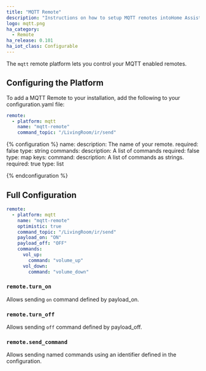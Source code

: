 ```yaml
---
title: "MQTT Remote"
description: "Instructions on how to setup MQTT remotes intoHome Assistant."
logo: mqtt.png
ha_category:
  - Remote
ha_release: 0.101
ha_iot_class: Configurable
---
```


The `mqtt` remote platform lets you control your MQTT enabled remotes.

## Configuring the Platform

To add a MQTT Remote to your installation, add the following to your configuration.yaml file:
```yaml
remote:
  - platform: mqtt
    name: "mqtt-remote"
    command_topic: "/LivingRoom/ir/send"
```

{% configuration %}
name:
  description: The name of your remote.
  required: false
  type: string
commands:
  description: A list of commands
  required: false
  type: map
  keys:
    command:
      description: A list of commands as strings.
      required: true
      type: list

{% endconfiguration %}

## Full Configuration

```yaml
remote:
  - platform: mqtt
    name: "mqtt-remote"
    optimistic: true
    command_topic: "/LivingRoom/ir/send"
    payload_on: "ON"
    payload_off: "OFF"
    commands:
      vol_up:
        command: "volume_up"
      vol_down:
        command: "volume_down"
```

### `remote.turn_on`

Allows sending `on` command defined by payload_on.

### `remote.turn_off`

Allows sending `off` command defined by payload_off.

### `remote.send_command`

Allows sending named commands using an identifier defined in the configuration.
